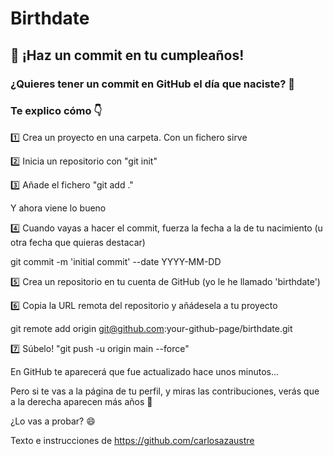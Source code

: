 # Birthdate

## 🎂 ¡Haz un commit en tu cumpleaños!
### ¿Quieres tener un commit en GitHub el día que naciste? 🐣
### Te explico cómo 👇

1️⃣ Crea un proyecto en una carpeta. Con un fichero sirve

2️⃣ Inicia un repositorio con "git init"

3️⃣ Añade el fichero "git add ."

Y ahora viene lo bueno

4️⃣ Cuando vayas a hacer el commit, fuerza la fecha a la de tu nacimiento (u otra fecha que quieras destacar)

git commit -m 'initial commit' --date YYYY-MM-DD

5️⃣ Crea un repositorio en tu cuenta de GitHub (yo le he llamado 'birthdate')

6️⃣ Copia la URL remota del repositorio y añádesela a tu proyecto

git remote add origin git@github.com:your-github-page/birthdate.git

7️⃣ Súbelo! "git push -u origin main --force"

En GitHub te aparecerá que fue actualizado hace unos minutos...

Pero si te vas a la página de tu perfil, y miras las contribuciones, verás que a la derecha aparecen más años 🎉

¿Lo vas a probar? 😄

Texto e instrucciones de https://github.com/carlosazaustre